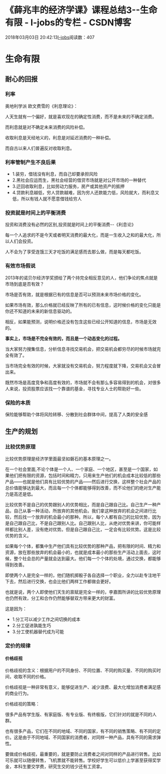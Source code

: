 # 《薛兆丰的经济学课》课程总结3--生命有限 - l-jobs的专栏 - CSDN博客





2018年03月03日 20:42:13[l-jobs](https://me.csdn.net/qq_26010491)阅读数：407








# 生命有限

## 耐心的回报

### 利率

奥地利学派 欧文费雪的《利息理论》：


人天生就有一个偏好，就是喜欢现在的确定性消费，而不是未来的不确定消费。

而利息就是对不确定未来消费的风险补偿。

收取利息是天经地义的，利息是对延迟消费的一种补偿。

而自古以来人们普遍反对收取利息。

### 利率管制产生不良后果
- 1.装穷，借钱没有利息，而自己却要承担风险
- 2.黑社会应运而生，黑社会经营的借贷市场就是对公开市场的一种替代
- 3.迂回收取利息，比如劳动力服务，房产或其他资产的抵押
- 4.贷款利息越低，穷人贷款越难，因为穷人还款能力低，风险就大，而利息又低，所以有钱人就不愿意借钱给穷人

### 投资就是时间上的平衡消费

投资和消费没有必然的区别,投资就是时间上的平衡消费--《利息论》


每一个人追求的不是今天或者明天消费的最大化，而是一生收入之和的最大化，所以人们会投资。


人不会为了享受连饿三天才吃饭的满足感而去那么做，而是每天都吃饭。




### 有效市场假说

2013年的诺贝尔经济学奖颁给了两个持完全相反意见的人，他们争论的焦点就是市场到底是否有效？


市场是否有效，就是根据已有的信息是否可以预测未来市场价格的变化。


如果市场有效，那么价格就已经反映了所有的已有信息，这时候价格的变化只能是你还不知道的未来的新信息驱动的。


相反，如果能预测，说明价格还没有包含这些已经公开知道的信息，市场是无效的。


**事实上，市场是不完全有效的，而且是一个动态变化的过程。**


当大家努力搜集信息，分析信息寻找交易机会，把交易机会都穷尽的时候市场就完全有效了。


当市场完全有效的时候，大家就没有交易机会，努力程度就下降，交易机会又会冒出来。


既然市场是高度竞争和高度有效的，市场就不会有那么多容易得到的机会，对很多人来说，投资股票应该找一个靠谱的基金，寻找专业人士的帮助好一些。



### 保险的本质
保险能够帮助个体将风险转移、分散到社会群体中间，提高了人类的安全感


## 生产的规划

### 比较优势原理

比较优势原理是经济学里面最坚如磐石的基本原理之一。

在一个社会里面,不论个体是一个人、一个家庭、一个地区，甚至是一个国家，如果他们把有限的资源，包括时间和精力，只用来生产他们的机会成本比较低的那些产品——也就是他们具有比较优势的产品——然后进行交换，这样整个社会产品的总价值能够达到最大，而且每一个个体都能够得到改善，而不论他们的绝对生产能力是高还是低。


比较优势不是自己的优势跟别人的优势相比，而是自己跟自己比。自己生产一种产品，自己从事一种活动，所放弃的其他机会。我们拿这种放弃的机会之间进行比较，然后找一个放弃的机会最小的那种。所以，每个人都有自己的比较优势，因为是自己跟自己比，不是自己跟别人比。自己跟别人比，从绝对优势来讲，你可能样样都比别人差，没有绝对优势。但是自己跟自己比，一定会有比较优势。这是比较优势的含义。


如果每个个体，都集中生产他们具有比较优势的那种产品，把有限的时间、精力和资源，放在那些放弃的机会最小的，也就是成本最小的那些生产活动上面去，这时候，整个社会总的产量就会达到最大。他们每一个个体的处境，通过交换，都能够得到改善。


即使两个人是完全一样的，他们随机掷骰子各自选择一个职业，全力以赴专注地干下去，然后进行交换，也会比他们两样工作都做会更好。


也就是说，两个人即使他们天生的禀赋是完全一样的，李嘉图所讲的比较优势原理也仍然有效，分工和合作仍然能够替双方带来更大的财富。

这是因为：
- 1.分工可以减少工作之间切换的成本
- 2.分工促进孰能生巧
- 3.分工使机器替代成为可能

### 定价的规律

#### 价格歧视

价格歧视的含义：根据用户的不同身份、不同位置、不同的购买量、不同的购买时间，收取不同的价格。

价格歧视是一种非常有意义，能够促进生产、减少浪费、最大化增加消费者满足感的商业行为。

价格歧视的策略：

很多产品有学生版、有家庭版、有专业版、有终极版，它们针对的就是不同的人群。


也有很多产品，它们在不同的地域、不同的国家，有不同的销售策略、有不同的定价。这是由于不同地域、不同国家的消费者，对同样一种产品，具有不同的需求弹性。


要做成价格歧视，最重要的，就是要防止消费者之间对同样的产品进行转售。比如可乐就可以随便转售，飞机票就不能转售。学校好学生可以低价上学甚至获得奖学金，本科生要交学费，研究生交的钱少还有工资拿。



